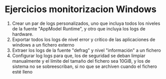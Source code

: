 # Ejercicios monitorizacion Windows
1. Crear un par de logs personalizados, uno que incluya todos los niveles
    de la fuente "AppModel Runtime", y otro que incluya los logs de
    hardware.
2. Exportar todos los logs de nivel error y crítico de las aplicaciones de windows
    a un fichero externo
3. Extraer los logs de la fuente "defrag" y nivel "información" a un fichero
4. Configurar log logs para que, los de seguridad se deban limpiar
    manualmente y el límite del tamaño del fichero sea 10GiB, y los de
    sistema no se sobreescriban, si no que se archiven cuando el fichero esté lleno